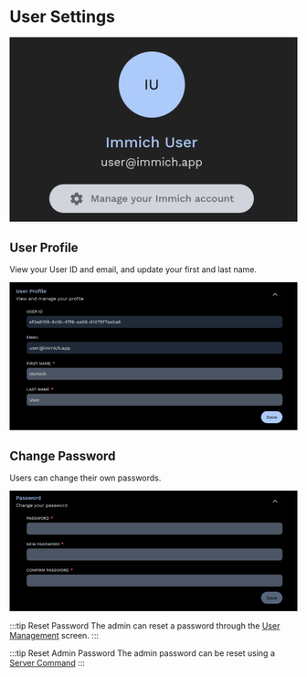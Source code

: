 # User Settings

![User Modal](./img/user-popup.png)

## User Profile

View your User ID and email, and update your first and last name.

![User Profile](./img/user-profile.png)

## Change Password

Users can change their own passwords. 

![Change Password](./img/user-change-password.png)

:::tip Reset Password
The admin can reset a password through the [User Management](/docs/administration/user-management.mdx) screen.
:::

:::tip Reset Admin Password
The admin password can be reset using a [Server Command](/docs/administration/server-commands.md)
:::
